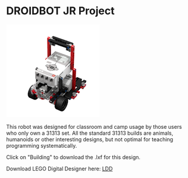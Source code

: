 <h1>DROIDBOT JR Project</h1>
<img src="https://raw.githubusercontent.com/droidsrobotics/projects/master/images/DroidJR2.png">

This robot was designed for classroom and camp usage by those users who only own a 31313 set.  All the standard 31313 builds are animals, humanoids or other interesting designs, but not optimal for teaching programming systematically.

Click on "Building" to download the .lxf for this design.


Download LEGO Digital Designer here: <a href="http://ldd.lego.com/">LDD</a>

